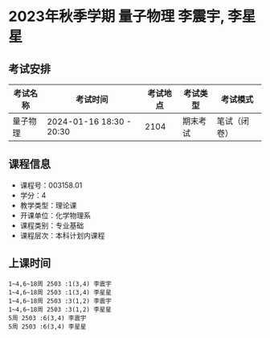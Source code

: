 # 2023年秋季学期 量子物理 李震宇, 李星星




## 考试安排

| 考试名称 | 考试时间 | 考试地点 | 考试类型 | 考试模式 |
| -------- | -------- | -------- | -------- | -------- |
| 量子物理 | 2024-01-16 18:30 - 20:30 | 2104 | 期末考试 | 笔试（闭卷） |





## 课程信息

- 课程号：003158.01
- 学分：4
- 教学类型：理论课
- 开课单位：化学物理系
- 课程类别：专业基础
- 课程层次：本科计划内课程

## 上课时间

```
1~4,6~18周 2503 :1(3,4) 李震宇
1~4,6~18周 2503 :1(3,4) 李星星
1~4,6~18周 2503 :3(1,2) 李震宇
1~4,6~18周 2503 :3(1,2) 李星星
5周 2503 :6(3,4) 李震宇
5周 2503 :6(3,4) 李星星
```

